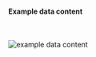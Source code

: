 <h4>Example data content</h4>
<br>

<img src="specialty-rx-response-messageheader-1.png" alt="example data content"/><br><br>
